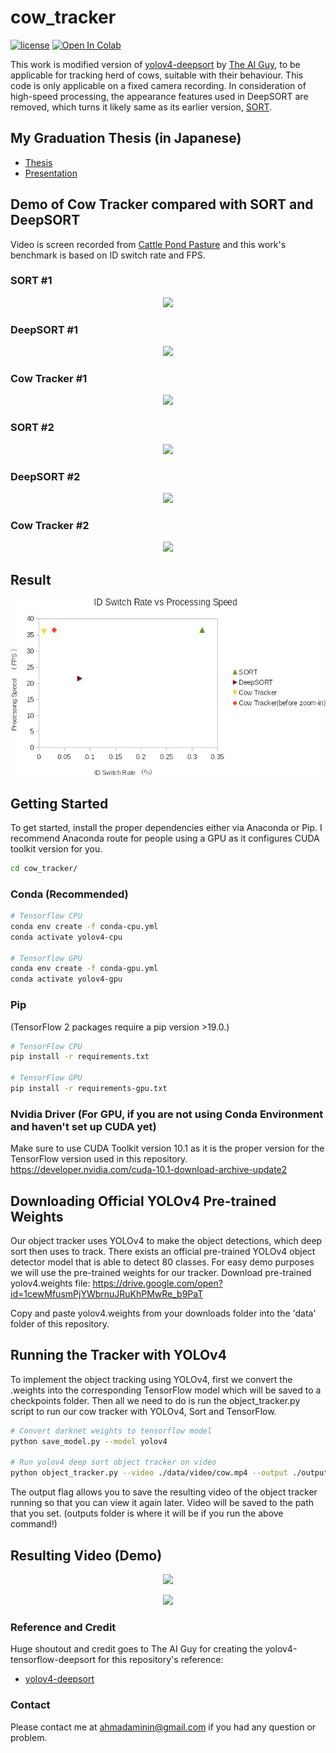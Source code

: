 # cow_tracker

[![license](https://img.shields.io/github/license/mashape/apistatus.svg)](LICENSE)
[![Open In Colab](https://colab.research.google.com/assets/colab-badge.svg)](https://colab.research.google.com/drive/11YcqqZ1lj9ALbwDRnGnOpnCdBZ3MLx9L?usp=sharing)


This work is modified version of [yolov4-deepsort](https://github.com/theAIGuysCode/yolov4-deepsort) by [The AI Guy](https://github.com/theAIGuysCode), to be applicable for tracking herd of cows, suitable with their behaviour. This code is only applicable on a fixed camera recording. In consideration of high-speed processing, the appearance features used in DeepSORT are removed, which turns it likely same as its earlier version, [SORT](https://github.com/abewley/sort).

## My Graduation Thesis (in Japanese)
  * [Thesis](data/helpers/aminnin_sotsuron.pdf)
  * [Presentation](data/helpers/aminnin_presen.pdf)  

## Demo of Cow Tracker compared with SORT and DeepSORT
Video is screen recorded from [Cattle Pond Pasture](https://explore.org/livecams/farm-sanctuary/cattle-pond-pasture-farm-sanctuary)
and this work's benchmark is based on ID switch rate and FPS.

### SORT #1
<p align="center"><img src="data/helpers/sort1.gif"\></p>

### DeepSORT #1
<p align="center"><img src="data/helpers/deepsort1.gif"\></p>

### Cow Tracker #1
<p align="center"><img src="data/helpers/cowtracker1.gif"\></p>


### SORT #2
<p align="center"><img src="data/helpers/sort2.gif"\></p>

### DeepSORT #2
<p align="center"><img src="data/helpers/deepsort2.gif"\></p>

### Cow Tracker #2
<p align="center"><img src="data/helpers/cowtracker2.gif"\></p>

## Result
<p align="center"><img src="data/helpers/result.jpg"\></p>

## Getting Started
To get started, install the proper dependencies either via Anaconda or Pip. I recommend Anaconda route for people using a GPU as it configures CUDA toolkit version for you.

```bash
cd cow_tracker/
```

### Conda (Recommended)

```bash
# Tensorflow CPU
conda env create -f conda-cpu.yml
conda activate yolov4-cpu

# Tensorflow GPU
conda env create -f conda-gpu.yml
conda activate yolov4-gpu
```

### Pip
(TensorFlow 2 packages require a pip version >19.0.)
```bash
# TensorFlow CPU
pip install -r requirements.txt

# TensorFlow GPU
pip install -r requirements-gpu.txt
```
### Nvidia Driver (For GPU, if you are not using Conda Environment and haven't set up CUDA yet)
Make sure to use CUDA Toolkit version 10.1 as it is the proper version for the TensorFlow version used in this repository.
https://developer.nvidia.com/cuda-10.1-download-archive-update2

## Downloading Official YOLOv4 Pre-trained Weights
Our object tracker uses YOLOv4 to make the object detections, which deep sort then uses to track. There exists an official pre-trained YOLOv4 object detector model that is able to detect 80 classes. For easy demo purposes we will use the pre-trained weights for our tracker.
Download pre-trained yolov4.weights file: https://drive.google.com/open?id=1cewMfusmPjYWbrnuJRuKhPMwRe_b9PaT

Copy and paste yolov4.weights from your downloads folder into the 'data' folder of this repository.

## Running the Tracker with YOLOv4
To implement the object tracking using YOLOv4, first we convert the .weights into the corresponding TensorFlow model which will be saved to a checkpoints folder. Then all we need to do is run the object_tracker.py script to run our cow tracker with YOLOv4, Sort and TensorFlow.
```bash
# Convert darknet weights to tensorflow model
python save_model.py --model yolov4 

# Run yolov4 deep sort object tracker on video
python object_tracker.py --video ./data/video/cow.mp4 --output ./outputs/cow_tracker.avi --model yolov4 --count


```
The output flag allows you to save the resulting video of the object tracker running so that you can view it again later. Video will be saved to the path that you set. (outputs folder is where it will be if you run the above command!)



## Resulting Video (Demo)

<p align="center"><img src="data/helpers/cowtracker1.gif"\></p>
<p align="center"><img src="data/helpers/cowtracker2.gif"\></p>


### Reference and Credit

   Huge shoutout and credit goes to The AI Guy for creating the yolov4-tensorflow-deepsort for this repository's reference:
  * [yolov4-deepsort](https://github.com/theAIGuysCode/yolov4-deepsort)

### Contact

Please contact me at ahmadaminin@gmail.com if you had any question or problem.
